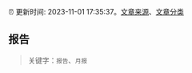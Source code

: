 :alarm_clock: 更新时间: 2023-11-01 17:35:37。[文章来源](/README.md)、[文章分类](/TAGS.md)

## 报告


> 关键字：`报告`、`月报`



